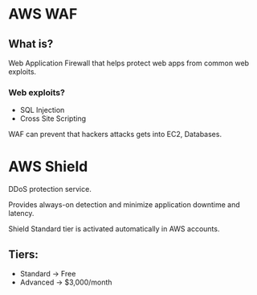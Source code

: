 # AWS WAF

## What is?

Web Application Firewall that helps protect web apps from common web exploits.

### Web exploits?

- SQL Injection 
- Cross Site Scripting

WAF can prevent that hackers attacks gets into EC2, Databases.

# AWS Shield

DDoS protection service.

Provides always-on detection and minimize application downtime and latency.

Shield Standard tier is activated automatically in AWS accounts.

## Tiers:

- Standard -> Free
- Advanced -> $3,000/month
